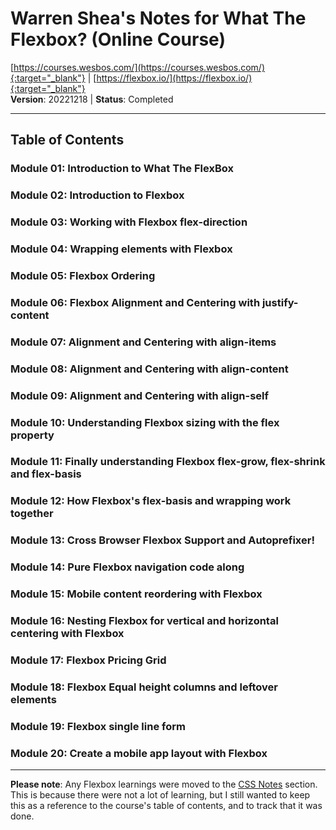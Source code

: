 # Warren Shea's Notes for What The Flexbox? (Online Course)
[https://courses.wesbos.com/](https://courses.wesbos.com/){:target="_blank"} | [https://flexbox.io/](https://flexbox.io/){:target="_blank"} \
**Version**: 20221218 | **Status**: Completed

---
## Table of Contents
### Module 01: Introduction to What The FlexBox
### Module 02: Introduction to Flexbox
### Module 03: Working with Flexbox flex-direction
### Module 04: Wrapping elements with Flexbox
### Module 05: Flexbox Ordering
### Module 06: Flexbox Alignment and Centering with justify-content
### Module 07: Alignment and Centering with align-items
### Module 08: Alignment and Centering with align-content
### Module 09: Alignment and Centering with align-self
### Module 10: Understanding Flexbox sizing with the flex property
### Module 11: Finally understanding Flexbox flex-grow, flex-shrink and flex-basis
### Module 12: How Flexbox's flex-basis and wrapping work together
### Module 13: Cross Browser Flexbox Support and Autoprefixer!
### Module 14: Pure Flexbox navigation code along
### Module 15: Mobile content reordering with Flexbox
### Module 16: Nesting Flexbox for vertical and horizontal centering with Flexbox
### Module 17: Flexbox Pricing Grid
### Module 18: Flexbox Equal height columns and leftover elements
### Module 19: Flexbox single line form
### Module 20: Create a mobile app layout with Flexbox

---

**Please note**: Any Flexbox learnings were moved to the [CSS Notes](/notes/dev.css.html) section. This is because there were not a lot of learning, but I still wanted to keep this as a reference to the course's table of contents, and to track that it was done.